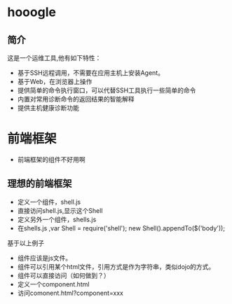 hooogle
=======

## 简介

这是一个运维工具,他有如下特性：
* 基于SSH远程调用，不需要在应用主机上安装Agent。
* 基于Web，在浏览器上操作
* 提供简单的命令执行窗口，可以代替SSH工具执行一些简单的命令
* 内置对常用诊断命令的返回结果的智能解释
* 提供主机健康诊断功能

# 前端框架

* 前端框架的组件不好用啊

## 理想的前端框架

* 定义一个组件，shell.js
* 直接访问shell.js,显示这个Shell
* 定义另外一个组件，shells.js
* 在shells.js ,var Shell = require('shell'); new Shell().appendTo($('body'));

基于以上例子

* 组件应该是js文件。
* 组件可以引用某个html文件，引用方式是作为字符串，类似dojo的方式。
* 组件可以直接访问（如何做到？）
 * 定义一个component.html
 * 访问comonent.html?component=xxx

